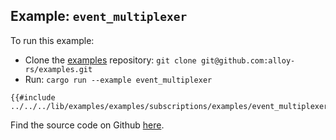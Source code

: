 ## Example: `event_multiplexer`

To run this example:

- Clone the [examples](https://github.com/alloy-rs/examples) repository: `git clone git@github.com:alloy-rs/examples.git`
- Run: `cargo run --example event_multiplexer`

```rust,ignore
{{#include ../../../lib/examples/examples/subscriptions/examples/event_multiplexer.rs}}
```

Find the source code on Github [here](https://github.com/alloy-rs/examples/tree/main/examples/subscriptions/examples/event_multiplexer.rs).
